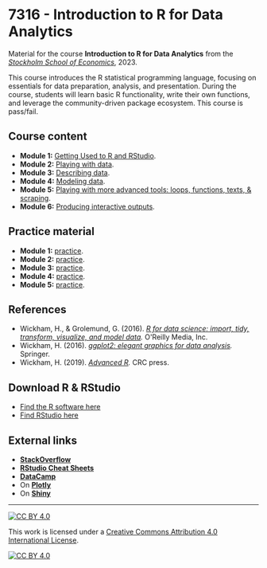 # 7316 - Introduction to R for Data Analytics

Material for the course **Introduction to R for Data Analytics** from the [_Stockholm School of Economics_](https://pcw.hhs.se/course/7316), 2023.

This course introduces the R statistical programming language, focusing on essentials for data preparation, analysis, and presentation. During the course, students will learn basic R functionality, write their own functions, and leverage the community-driven package ecosystem. This course is pass/fail.

## Course content

* **Module 1:** [Getting Used to R and RStudio](docs/7316_module_1_lecture.pdf).
* **Module 2:** [Playing with data](docs/7316_module_2_lecture.pdf).
* **Module 3:** [Describing data](docs/7316_module_3_lecture.pdf).
* **Module 4:** [Modeling data](docs/7316_module_4_lecture.pdf).
* **Module 5:** [Playing with more advanced tools: loops, functions, texts, & scraping](docs/7316_module_5_lecture.pdf).
* **Module 6:** [Producing interactive outputs](docs/7316_module_6_lecture.pdf).

## Practice material

* **Module 1:** [practice](docs/7316_module_1_practice.pdf).
* **Module 2:** [practice](docs/7316_module_2_practice.pdf).
* **Module 3:** [practice](docs/7316_module_3_practice.pdf).
* **Module 4:** [practice](docs/7316_module_4_practice.pdf).
* **Module 5:** [practice](docs/7316_module_5_practice.pdf).

## References

* Wickham, H., & Grolemund, G. (2016). _[R for data science: import, tidy, transform, visualize, and model data](https://r4ds.had.co.nz/)._ O'Reilly Media, Inc.
* Wickham, H. (2016). _[ggplot2: elegant graphics for data analysis](https://ggplot2-book.org/)._ Springer. 
* Wickham, H. (2019). _[Advanced R](https://adv-r.hadley.nz)._ CRC press.

## Download R & RStudio

* [Find the R software here](https://cran.r-project.org/)
* [Find RStudio here](https://posit.co/download/rstudio-desktop/#download)

## External links

* [**StackOverflow**](https://stackoverflow.com/questions/tagged/r)
* [**RStudio Cheat Sheets**](https://www.rstudio.com/resources/cheatsheets/)
* [**DataCamp**](https://www.datacamp.com/courses/free-introduction-to-r)
* On [**Plotly**](https://plotly.com/r/)
* On [**Shiny**](https://shiny.rstudio.com/tutorial/)

* * *

[![CC BY 4.0][cc-by-shield]][cc-by]

This work is licensed under a [Creative Commons Attribution 4.0 International License][cc-by].

[![CC BY 4.0][cc-by-image]][cc-by]

[cc-by]: http://creativecommons.org/licenses/by/4.0/
[cc-by-image]: https://i.creativecommons.org/l/by/4.0/88x31.png
[cc-by-shield]: https://img.shields.io/badge/License-CC%20BY%204.0-lightgrey.svg
